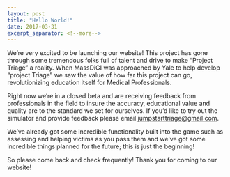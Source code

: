 ```yaml
---
layout: post
title: "Hello World!"
date: 2017-03-31
excerpt_separator: <!--more-->
---
```


We’re very excited to be launching our website! This project has gone through some tremendous folks full of talent and drive to make “Project Triage” a reality. When MassDiGI was approached by Yale to help develop “project Triage” we saw the value of how far this project can go, revolutionizing education itself for Medical Professionals.

<!--more-->

Right now we’re in a closed beta and are receiving feedback from professionals in the field to insure the accuracy, educational value and quality are to the standard we set for ourselves. If you’d like to try out the simulator and provide feedback please email jumpstarttriage@gmail.com.

We’ve already got some incredible functionality built into the game such as assessing and helping victims as you pass them and we’ve got some incredible things planned for the future; this is just the beginning!

So please come back and check frequently! Thank you for coming to our website!
